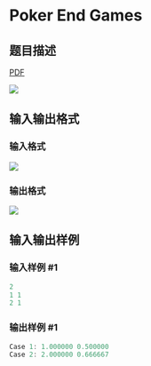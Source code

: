 # Poker End Games

## 题目描述

[problemUrl]: https://uva.onlinejudge.org/index.php?option=com_onlinejudge&Itemid=8&category=441&page=show_problem&problem=4030

[PDF](https://uva.onlinejudge.org/external/125/p12585.pdf)

![](https://cdn.luogu.com.cn/upload/vjudge_pic/UVA12585/1c502cf66b63039e6c315b0fba6535eac8586415.png)

## 输入输出格式

### 输入格式

![](https://cdn.luogu.com.cn/upload/vjudge_pic/UVA12585/b1d59210d10e21703ff1e1dcb4729f716d627655.png)

### 输出格式

![](https://cdn.luogu.com.cn/upload/vjudge_pic/UVA12585/5be65b6c6bf748e8a53999f91cdd6c250d108f9e.png)

## 输入输出样例

### 输入样例 #1

```cpp
2
1 1
2 1
```


### 输出样例 #1

```cpp
Case 1: 1.000000 0.500000
Case 2: 2.000000 0.666667
```


